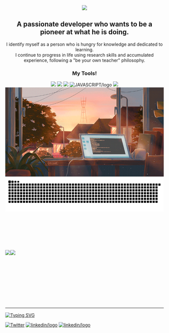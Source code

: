  <div align ="center">
 <img src="https://readme-typing-svg.demolab.com?font=Fira+Code&size=28&duration=5500&pause=5000&color=F76873&width=435&lines=HEY+THERE+!+I'M+FNAN+%F0%9F%91%8B%F0%9F%8F%BD;DESIGNER+%26+DEVELOPER;WELCOME+TO+MY+PAGE%F0%9F%8C%A0...!!!" />
  </div>
   <div align ="center">
 <h2>A passionate developer who wants to be a pioneer at what he is doing.</h2>
  </div>
 <div align ="center">
  
 
 I identify myself as a person who is hungry for knowledge and dedicated to learning. <br>I continue to progress in life using research skills and accumulated experience,  following a "be your own teacher" philosophy.
</div>
 
 <div align ="center">
 <h3> My Tools!</h3>
 
 <img  src="https://img.shields.io/badge/html5-%23E34F26.svg?style=for-the-badge&logo=html5&logoColor=white" />
 
<img  src="https://img.shields.io/badge/css3-%231572B6.svg?style=for-the-badge&logo=css3&logoColor=white" />
  
<img src="https://img.shields.io/badge/Sass-CC6699?style=for-the-badge&logo=sass&logoColor=white" />
  
<img  src="https://img.shields.io/badge/javascript-%23323330.svg?style=for-the-badge&logo=javascript&logoColor=%23F7DF1E" alt="JAVASCRIPT/logo"/>

<img  src="https://img.shields.io/badge/react-%2320232a.svg?style=for-the-badge&logo=react&logoColor=%2361DAFB" />
</div>

<div align="center">
<img src="https://github.com/AnaProgramando/AnaProgramando/raw/1abca3c99b5e79e7d3887d75d484642f2e574f26/aa.gif">
<img src="https://github.com/AnaProgramando/AnaProgramando/raw/output/github-contribution-grid-snake.svg">
<br><br><br><br><br><br>
</div>


<div align="center">
<br><br>
<img align ="left" src="https://github-readme-stats.vercel.app/api?username=Fnanhabte&show_icons=true&theme=radical" />

<img align ="left" src="https://github-readme-stats.vercel.app/api/top-langs/?username=Fnanhabte&langs_count=8" width="350" />
</div>
<div align="left">
   <br>  <br><br><br><br><br><br><br><br><br>
<hr>
<a href="https://git.io/typing-svg"><img src="https://readme-typing-svg.demolab.com?font=Fira+Code&size=26&duration=5500&pause=10000&color=F76873&width=435&lines=COMMUNICATION+%F0%9F%93%B6" alt="Typing SVG" /></a>
 
  <a align="left" href="https://twitter.com/GoodxHope" target="_blank"><img src="https://img.shields.io/badge/Twitter-1DA1F2?style=for-the-badge&logo=twitter&logoColor=white" alt="Twitter"></a>
  <a align="left" href="https://www.linkedin.com/in/fnan-habte-8483b0247/" target="_blank"><img src="https://img.shields.io/badge/LinkedIn-0077B5?style=for-the-badge&logo=linkedin&logoColor=white" alt="linkedin/logo" ></a>
 <a align="left" href="https://github.com/Fnanhabte" target="_blank"><img src="https://img.shields.io/badge/GitHub-100000?style=for-the-badge&logo=github&logoColor=white" alt="linkedin/logo"></a>
 
</div>
 
